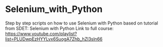 # Selenium_with_Python
Step by step scripts on how to use Selenium with Python based on tutorial from SDET: Selenium with Python
Link to full course: https://www.youtube.com/playlist?list=PLUDwpEzHYYLvx6SuogA7Zhb_hZl3sln66
